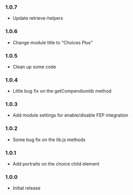 ### 1.0.7

- Update retrieve-helpers

### 1.0.6

- Change module title to "Choices Plus"

### 1.0.5

- Clean up some code

### 1.0.4

- Little bug fix on the getCompendiumlib method

### 1.0.3

- Add module settings for enable/disable FEP integration

### 1.0.2

- Some bug fix on the lib.js methods

### 1.0.1

- Add portraits on the choice child element

### 1.0.0

- Initial release